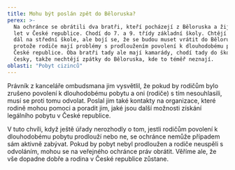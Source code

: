 ```yaml
---
title: Mohu být poslán zpět do Běloruska?
perex: >-
  Na ochránce se obrátili dva bratři, kteří pocházejí z Běloruska a žijí již 9
  let v České republice. Chodí do 7. a 9. třídy základní školy. Chtějí studovat
  dál na střední škole, ale bojí se, že se budou muset vrátit do Běloruska,
  protože rodiče mají problémy s prodloužením povolení k dlouhodobému pobytu v
  České republice. Oba bratři tady ale mají kamarády, chodí tady do školy, mluví
  česky, takže nechtějí zpátky do Běloruska, kde to téměř neznají.
oblasti: "Pobyt cizinců"
---
```


<p>Právník z kanceláře ombudsmana jim vysvětlil, že pokud by rodičům bylo zrušeno povolení k dlouhodobému pobytu a oni (rodiče) s tím nesouhlasili, musí se proti tomu odvolat. Poslal jim také kontakty na organizace, které rodině mohou pomoci a poradit jim, jaké jsou další možnosti získání legálního pobytu v České republice. </p><p>V tuto chvíli, když ještě úřady nerozhodly o tom, jestli rodičům povolení k dlouhodobému pobytu prodlouží nebo ne, se ochránce nemůže případem sám aktivně zabývat. Pokud by pobyt nebyl prodloužen a rodiče neuspěli s odvoláním, mohou se na veřejného ochránce práv obrátit. Věříme ale, že vše dopadne dobře a rodina v České republice zůstane.</p></div>
